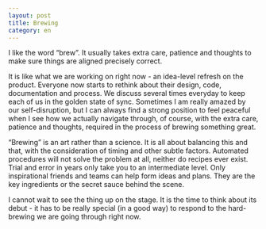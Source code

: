 ```yaml
---
layout: post
title: Brewing
category: en
---
```


I like the word “brew”. It usually takes extra care, patience and thoughts to make sure things are aligned precisely correct.

It is like what we are working on right now - an idea-level refresh on the product. Everyone now starts to rethink about their design, code, documentation and process. We discuss several times everyday to keep each of us in the golden state of sync. Sometimes I am really amazed by our self-disruption, but I can always find a strong position to feel peaceful when I see how we actually navigate through, of course, with the extra care, patience and thoughts, required in the process of brewing something great.

“Brewing” is an art rather than a science. It is all about balancing this and that, with the consideration of timing and other subtle factors. Automated procedures will not solve the problem at all, neither do recipes ever exist. Trial and error in years only take you to an intermediate level. Only inspirational friends and teams can help form ideas and plans. They are the key ingredients or the secret sauce behind the scene.

I cannot wait to see the thing up on the stage. It is the time to think about its debut - it has to be really special (in a good way) to respond to the hard-brewing we are going through right now.